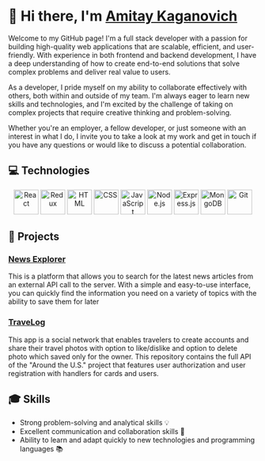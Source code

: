 # 👋 Hi there, I'm [Amitay Kaganovich](https://www.linkedin.com/in/amitay-kaganovich/)

Welcome to my GitHub page! I'm a full stack developer with a passion for building high-quality web applications that are scalable, efficient, and user-friendly. With experience in both frontend and backend development, I have a deep understanding of how to create end-to-end solutions that solve complex problems and deliver real value to users.

As a developer, I pride myself on my ability to collaborate effectively with others, both within and outside of my team. I'm always eager to learn new skills and technologies, and I'm excited by the challenge of taking on complex projects that require creative thinking and problem-solving.

Whether you're an employer, a fellow developer, or just someone with an interest in what I do, I invite you to take a look at my work and get in touch if you have any questions or would like to discuss a potential collaboration.


## 💻 Technologies

<div align="center">
  <img src="https://img.icons8.com/plasticine/100/000000/react.png" alt="React" width="50" height="50"/>
  <img src="https://img.icons8.com/color/100/000000/redux.png" alt="Redux" width="50" height="50"/>
  <img src="https://img.icons8.com/color/100/000000/html-5.png" alt="HTML" width="50" height="50"/>
  <img src="https://img.icons8.com/color/100/000000/css3.png" alt="CSS" width="50" height="50"/>
  <img src="https://img.icons8.com/color/100/000000/javascript.png" alt="JavaScript" width="50" height="50"/>
  <img src="https://img.icons8.com/color/100/000000/nodejs.png" alt="Node.js" width="50" height="50"/>
  <img src="https://img.icons8.com/color/100/000000/express.png" alt="Express.js" width="50" height="50"/>
  <img src="https://img.icons8.com/color/100/000000/mongodb.png" alt="MongoDB" width="50" height="50"/>
  <img src="https://img.icons8.com/color/100/000000/git.png" alt="Git" width="50" height="50"/>
</div>

## 🚀 Projects

### [News Explorer](https://github.com/amitay96/news-explorer-frontend)

This is a platform that allows you to search for the latest news articles from an external API call to the server. With a simple and easy-to-use interface, you can quickly find the information you need on a variety of topics with the ability to save them for later

### [TraveLog](https://github.com/amitay96/TraveLog)

This app is a social network that enables travelers to create accounts and share their travel photos with option to like/dislike and option to delete photo which saved only for the owner. This repository contains the full API of the "Around the U.S." project that features user authorization and user registration with handlers for cards and users.

## 🎓 Skills

- Strong problem-solving and analytical skills 💡
- Excellent communication and collaboration skills 🤝
- Ability to learn and adapt quickly to new technologies and programming languages 📚

